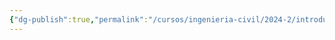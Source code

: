 ```yaml
---
{"dg-publish":true,"permalink":"/cursos/ingenieria-civil/2024-2/introduccion-a-la-programacion/7-listas/7-listas/"}
---
```


